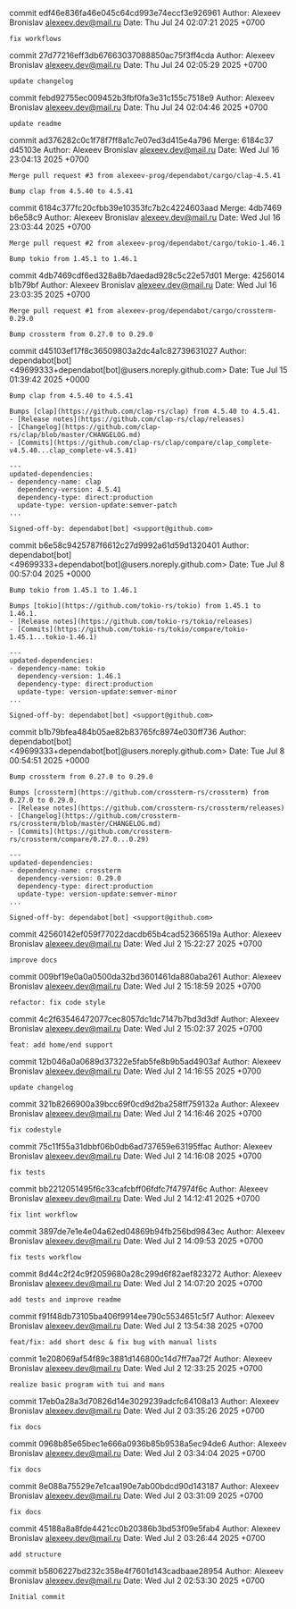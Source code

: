 commit edf46e836fa46e045c64cd993e74eccf3e926961
Author: Alexeev Bronislav <alexeev.dev@mail.ru>
Date:   Thu Jul 24 02:07:21 2025 +0700

    fix workflows

commit 27d77216eff3db67663037088850ac75f3ff4cda
Author: Alexeev Bronislav <alexeev.dev@mail.ru>
Date:   Thu Jul 24 02:05:29 2025 +0700

    update changelog

commit febd92755ec009452b3fbf0fa3e31c155c7518e9
Author: Alexeev Bronislav <alexeev.dev@mail.ru>
Date:   Thu Jul 24 02:04:46 2025 +0700

    update readme

commit ad376282c0c1f78f7ff8a1c7e07ed3d415e4a796
Merge: 6184c37 d45103e
Author: Alexeev Bronislav <alexeev.dev@mail.ru>
Date:   Wed Jul 16 23:04:13 2025 +0700

    Merge pull request #3 from alexeev-prog/dependabot/cargo/clap-4.5.41
    
    Bump clap from 4.5.40 to 4.5.41

commit 6184c377fc20cfbb39e10353fc7b2c4224603aad
Merge: 4db7469 b6e58c9
Author: Alexeev Bronislav <alexeev.dev@mail.ru>
Date:   Wed Jul 16 23:03:44 2025 +0700

    Merge pull request #2 from alexeev-prog/dependabot/cargo/tokio-1.46.1
    
    Bump tokio from 1.45.1 to 1.46.1

commit 4db7469cdf6ed328a8b7daedad928c5c22e57d01
Merge: 4256014 b1b79bf
Author: Alexeev Bronislav <alexeev.dev@mail.ru>
Date:   Wed Jul 16 23:03:35 2025 +0700

    Merge pull request #1 from alexeev-prog/dependabot/cargo/crossterm-0.29.0
    
    Bump crossterm from 0.27.0 to 0.29.0

commit d45103ef17f8c36509803a2dc4a1c82739631027
Author: dependabot[bot] <49699333+dependabot[bot]@users.noreply.github.com>
Date:   Tue Jul 15 01:39:42 2025 +0000

    Bump clap from 4.5.40 to 4.5.41
    
    Bumps [clap](https://github.com/clap-rs/clap) from 4.5.40 to 4.5.41.
    - [Release notes](https://github.com/clap-rs/clap/releases)
    - [Changelog](https://github.com/clap-rs/clap/blob/master/CHANGELOG.md)
    - [Commits](https://github.com/clap-rs/clap/compare/clap_complete-v4.5.40...clap_complete-v4.5.41)
    
    ---
    updated-dependencies:
    - dependency-name: clap
      dependency-version: 4.5.41
      dependency-type: direct:production
      update-type: version-update:semver-patch
    ...
    
    Signed-off-by: dependabot[bot] <support@github.com>

commit b6e58c9425787f6612c27d9992a61d59d1320401
Author: dependabot[bot] <49699333+dependabot[bot]@users.noreply.github.com>
Date:   Tue Jul 8 00:57:04 2025 +0000

    Bump tokio from 1.45.1 to 1.46.1
    
    Bumps [tokio](https://github.com/tokio-rs/tokio) from 1.45.1 to 1.46.1.
    - [Release notes](https://github.com/tokio-rs/tokio/releases)
    - [Commits](https://github.com/tokio-rs/tokio/compare/tokio-1.45.1...tokio-1.46.1)
    
    ---
    updated-dependencies:
    - dependency-name: tokio
      dependency-version: 1.46.1
      dependency-type: direct:production
      update-type: version-update:semver-minor
    ...
    
    Signed-off-by: dependabot[bot] <support@github.com>

commit b1b79bfea484b05ae82b83765fc8974e030ff736
Author: dependabot[bot] <49699333+dependabot[bot]@users.noreply.github.com>
Date:   Tue Jul 8 00:54:51 2025 +0000

    Bump crossterm from 0.27.0 to 0.29.0
    
    Bumps [crossterm](https://github.com/crossterm-rs/crossterm) from 0.27.0 to 0.29.0.
    - [Release notes](https://github.com/crossterm-rs/crossterm/releases)
    - [Changelog](https://github.com/crossterm-rs/crossterm/blob/master/CHANGELOG.md)
    - [Commits](https://github.com/crossterm-rs/crossterm/compare/0.27.0...0.29)
    
    ---
    updated-dependencies:
    - dependency-name: crossterm
      dependency-version: 0.29.0
      dependency-type: direct:production
      update-type: version-update:semver-minor
    ...
    
    Signed-off-by: dependabot[bot] <support@github.com>

commit 42560142ef059f77022dacdb65b4cad52366519a
Author: Alexeev Bronislav <alexeev.dev@mail.ru>
Date:   Wed Jul 2 15:22:27 2025 +0700

    improve docs

commit 009bf19e0a0a0500da32bd3601461da880aba261
Author: Alexeev Bronislav <alexeev.dev@mail.ru>
Date:   Wed Jul 2 15:18:59 2025 +0700

    refactor: fix code style

commit 4c2f63546472077cec8057dc1dc7147b7bd3d3df
Author: Alexeev Bronislav <alexeev.dev@mail.ru>
Date:   Wed Jul 2 15:02:37 2025 +0700

    feat: add home/end support

commit 12b046a0a0689d37322e5fab5fe8b9b5ad4903af
Author: Alexeev Bronislav <alexeev.dev@mail.ru>
Date:   Wed Jul 2 14:16:55 2025 +0700

    update changelog

commit 321b8266900a39bcc69f0cd9d2ba258ff759132a
Author: Alexeev Bronislav <alexeev.dev@mail.ru>
Date:   Wed Jul 2 14:16:46 2025 +0700

    fix codestyle

commit 75c11f55a31dbbf06b0db6ad737659e63195ffac
Author: Alexeev Bronislav <alexeev.dev@mail.ru>
Date:   Wed Jul 2 14:16:08 2025 +0700

    fix tests

commit bb2212051495f6c33cafcbff06fdfc7f47974f6c
Author: Alexeev Bronislav <alexeev.dev@mail.ru>
Date:   Wed Jul 2 14:12:41 2025 +0700

    fix lint workflow

commit 3897de7e1e4e04a62ed04869b94fb256bd9843ec
Author: Alexeev Bronislav <alexeev.dev@mail.ru>
Date:   Wed Jul 2 14:09:53 2025 +0700

    fix tests workflow

commit 8d44c2f24c9f2059680a28c299d6f82aef823272
Author: Alexeev Bronislav <alexeev.dev@mail.ru>
Date:   Wed Jul 2 14:07:20 2025 +0700

    add tests and improve readme

commit f91f48db73105ba406f9914ee790c5534651c5f7
Author: Alexeev Bronislav <alexeev.dev@mail.ru>
Date:   Wed Jul 2 13:54:38 2025 +0700

    feat/fix: add short desc & fix bug with manual lists

commit 1e208069af54f89c3881d146800c14d7ff7aa72f
Author: Alexeev Bronislav <alexeev.dev@mail.ru>
Date:   Wed Jul 2 12:33:25 2025 +0700

    realize basic program with tui and mans

commit 17eb0a28a3d70826d14e3029239adcfc64108a13
Author: Alexeev Bronislav <alexeev.dev@mail.ru>
Date:   Wed Jul 2 03:35:26 2025 +0700

    fix docs

commit 0968b85e65bec1e666a0936b85b9538a5ec94de6
Author: Alexeev Bronislav <alexeev.dev@mail.ru>
Date:   Wed Jul 2 03:34:04 2025 +0700

    fix docs

commit 8e088a75529e7e1caa190e7ab00bdcd90d143187
Author: Alexeev Bronislav <alexeev.dev@mail.ru>
Date:   Wed Jul 2 03:31:09 2025 +0700

    fix docs

commit 45188a8a8fde4421cc0b20386b3bd53f09e5fab4
Author: Alexeev Bronislav <alexeev.dev@mail.ru>
Date:   Wed Jul 2 03:26:44 2025 +0700

    add structure

commit b5806227bd232c358e4f7601d143cadbaae28954
Author: Alexeev Bronislav <alexeev.dev@mail.ru>
Date:   Wed Jul 2 02:53:30 2025 +0700

    Initial commit
